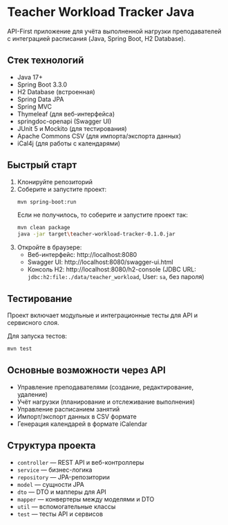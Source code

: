# Teacher Workload Tracker Java

API-First приложение для учёта выполненной нагрузки преподавателей с интеграцией расписания (Java, Spring Boot, H2 Database).

## Стек технологий
- Java 17+
- Spring Boot 3.3.0
- H2 Database (встроенная)
- Spring Data JPA
- Spring MVC
- Thymeleaf (для веб-интерфейса)
- springdoc-openapi (Swagger UI)
- JUnit 5 и Mockito (для тестирования)
- Apache Commons CSV (для импорта/экспорта данных)
- iCal4j (для работы с календарями)

## Быстрый старт
1. Клонируйте репозиторий
2. Соберите и запустите проект:
   ```bash
   mvn spring-boot:run
   ```
   Если не получилось, то соберите и запустите проект так:
   ```bash
   mvn clean package
   java -jar target\teacher-workload-tracker-0.1.0.jar
   ```
3. Откройте в браузере:
   - Веб-интерфейс: http://localhost:8080
   - Swagger UI: http://localhost:8080/swagger-ui.html
   - Консоль H2: http://localhost:8080/h2-console (JDBC URL: `jdbc:h2:file:./data/teacher_workload`, User: `sa`, без пароля)

## Тестирование
Проект включает модульные и интеграционные тесты для API и сервисного слоя.

Для запуска тестов:
```bash
mvn test
```

## Основные возможности через API
- Управление преподавателями (создание, редактирование, удаление)
- Учёт нагрузки (планирование и отслеживание выполнения)
- Управление расписанием занятий
- Импорт/экспорт данных в CSV формате
- Генерация календарей в формате iCalendar

## Структура проекта
- `controller` — REST API и веб-контроллеры
- `service` — бизнес-логика
- `repository` — JPA-репозитории
- `model` — сущности JPA
- `dto` — DTO и мапперы для API
- `mapper` — конвертеры между моделями и DTO
- `util` — вспомогательные классы
- `test` — тесты API и сервисов
